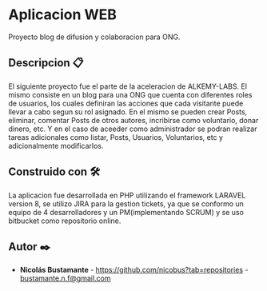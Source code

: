 # Aplicacion WEB

Proyecto blog de difusion y colaboracion para ONG.

## Descripcion 📋

El siguiente proyecto fue el parte de la aceleracion de ALKEMY-LABS. El mismo consiste en un blog para una ONG que cuenta con diferentes roles de usuarios, 
los cuales definiran las acciones que cada visitante puede llevar a cabo segun su rol asignado. En el mismo se pueden crear Posts, eliminar, comentar Posts
de otros autores, incribirse como voluntario, donar dinero, etc. Y en el caso de aceeder como administrador se podran realizar tareas adicionales como listar, Posts,
Usuarios, Voluntarios, etc y adicionalmente modificarlos.

## Construido con 🛠️
La aplicacion fue desarrollada en PHP utilizando el framework LARAVEL version 8, se utilizo JIRA para la gestion tickets, ya que se conformo un equipo de 4 desarrolladores y un PM(implementando SCRUM)
y se uso bitbucket como repositorio online.

## Autor ✒️

* **Nicolás Bustamante** - https://github.com/nicobus?tab=repositories - bustamante.n.f@gmail.com
